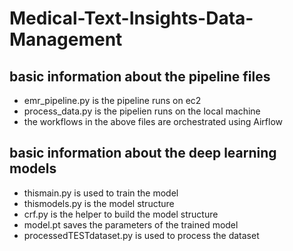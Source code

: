 # Medical-Text-Insights-Data-Management
## basic information about the pipeline files
- emr_pipeline.py is the pipeline runs on ec2 
- process_data.py is the pipelien runs on the local machine
- the workflows in the above files are orchestrated using Airflow 
## basic information about the deep learning models
- thismain.py is used to train the model
- thismodels.py is the model structure
- crf.py is the helper to build the model structure
- model.pt saves the parameters of the trained model
- processedTESTdataset.py is used to process the dataset
